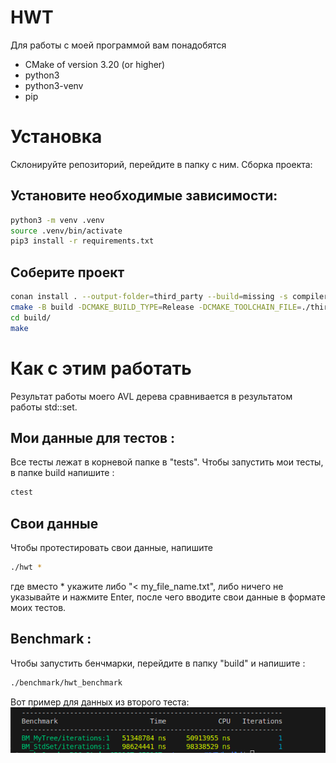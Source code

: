 # HWT
Для работы с моей программой вам понадобятся
- CMake of version 3.20 (or higher)
- python3
- python3-venv
- pip

# Установка
Склонируйте репозиторий, перейдите в папку с ним.
Сборка проекта:

## Установите необходимые зависимости:
```sh
python3 -m venv .venv
source .venv/bin/activate
pip3 install -r requirements.txt
```
## Соберите проект
```sh
conan install . --output-folder=third_party --build=missing -s compiler.cppstd=23
cmake -B build -DCMAKE_BUILD_TYPE=Release -DCMAKE_TOOLCHAIN_FILE=./third_party/conan_toolchain.cmake
cd build/
make
```
# Как с этим работать 

Результат работы моего AVL дерева сравнивается в результатом работы std::set.
## Мои данные для тестов :
Все тесты лежат в корневой папке в "tests". 
Чтобы запустить мои тесты, в папке build напишите :
```sh
ctest
```

## Свои данные
Чтобы протестировать свои данные, напишите 
```sh
./hwt *
```
где вместо * укажите либо "< my_file_name.txt", либо ничего не указывайте и нажмите Enter, после чего вводите свои данные в формате моих тестов.

## Benchmark :
Чтобы запустить бенчмарки, перейдите в папку "build" и напишите :
```sh
./benchmark/hwt_benchmark
```
 Вот пример для данных из второго теста: 
 ![Компьютер](logs/test2.png)
